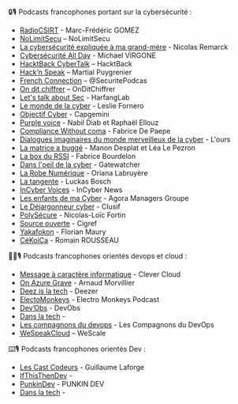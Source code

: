 🔒🎙️ Podcasts francophones portant sur la cybersécurité : 
 - [RadioCSIRT](https://www.radiocsirt.org/) - Marc-Frédéric GOMEZ
 - [NoLimitSecu](https://www.nolimitsecu.fr/) – NoLimitSecu
 - [La cybersécurité expliquée à ma grand-mère](https://smartlink.ausha.co/la-cyber-securite-expliquee-a-ma-grand-mere) - Nicolas Remarck
 - [Cybersécurité All Day](https://cybersecuriteallday.fr/) - Michael VIRGONE 
 - [HacktBack CyberTalk](https://podcast.ausha.co/cybertalk) – HacktBack
 - [Hack’n Speak](https://anchor.fm/hacknspeak) – Martial Puygrenier
 - [French Connection](https://securite.fm/) – @SecuritePodcas
 - [On dit chiffrer](https://feeds.acast.com/public/shows/on-dit-chiffrer) – OnDitChiffrer
 - [Let's talk about Sec](https://podcastaddict.com/podcast/let-s-talk-about-sec/4838402) - HarfangLab
 - [Le monde de la cyber](https://podcastaddict.com/podcast/le-monde-de-la-cyber/4110724) - Leslie Fornero
 - [Objectif Cyber](https://www.capgemini.com/fr-fr/perspectives/publications/podcast-objectif-tech/objectif-cyber/) - Capgemini
 - [Purple voice](https://www.deezer.com/us/show/1001900081) - Nabil Diab et Raphaël Ellouz
 - [Compliance Without coma](https://podcast.ausha.co/compliance-without-coma) - Fabrice De Paepe
 - [Dialogues imaginaires du monde merveilleux de la cyber](https://dialogues-imaginaires.net/) - L'ours
 - [La matrice a buggé](https://www.deezer.com/fr/show/5699187) - Manon Desplat et Léa Le Pezron
 - [La box du RSSI](https://podcast.ausha.co/laboxdurssi) - Fabrice Bourdelon
 - [Dans l'oeil de la cyber](https://podcast.ausha.co/dans-l-oeil-de-la-cyber) - Gatewatcher
 - [La Robe Numérique](https://www.larobenumerique.com/podcast) - Oriana Labruyère
 - [La tangente](https://open.spotify.com/show/0WBMbK4frOLnBIApsZSw8w) - Luckas Bosch
 - [InCyber Voices](http://incyber.org/article/lancement-du-podcast-incyber-voices/) - InCyber News
 - [Les enfants de ma Cyber](https://www.deezer.com/fr/show/1001824361) -  Agora Managers Groupe
 - [Le Déjargonneur cyber](https://shows.acast.com/le-dejargonneur-cyber) - Clusif
 - [PolySécure](https://polysecure.ca/) -  Nicolas-Loïc Fortin
 - [Source ouverte](https://www.deezer.com/fr/show/1001440081) - Cigref
 - [Yakafokon](https://open.spotify.com/show/77AVXD1a6ysbJiua5jDpZr) - Florian Maury
 - [CéKoiÇa](https://podcast.ausha.co/consulia-cekoica) - Romain ROUSSEAU
   

😶‍🌫️🎙️ Podcasts francophones orientés devops et cloud :
 - [Message à caractère informatique](https://www.clever-cloud.com/fr/podcast/) - Clever Cloud
 - [On Azure Grave](https://shows.acast.com/on-azure-grave-onag) - Arnaud Morvillier
 - [Deez is la tech](https://www.deezer.com/fr/show/5244847) - Deezer
 - [ElectoMonkeys](https://electro-monkeys.fr/) - Electro Monkeys Podcast
 - [Dev’Obs](https://devobs.p7t.tech/episodes) - DevObs
 - [Dans la tech](https://open.spotify.com/show/0GlIJ34eW9qg0yKvHmlFUh) -
 - [Les compagnons du devops](https://www.youtube.com/c/lescompagnonsdudevops) - Les Compagnons du DevOps
 - [WeSpeakCloud](https://podcastaddict.com/podcast/2664488) – WeScale
   

⌨️🎙️ Podcasts francophones orientés Dev :
 - [Les Cast Codeurs](https://lescastcodeurs.com/) - Guillaume Laforge
 - [IfThisThenDev](https://ifttd.io/) -
 - [PunkinDev](https://podcast.ausha.co/punkindev) - PUNKIN DEV
 - [Dans la tech](https://lnkd.in/egWYQCmc) - 
